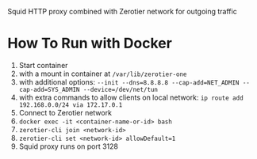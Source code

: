 Squid HTTP proxy combined with Zerotier network for outgoing traffic

# How To Run with Docker
1. Start container 
  1. with a mount in container at `/var/lib/zerotier-one`
  1. with additional options:
    `--init --dns=8.8.8.8 --cap-add=NET_ADMIN --cap-add=SYS_ADMIN --device=/dev/net/tun`
  1. with extra commands to allow clients on local network:
    `ip route add 192.168.0.0/24 via 172.17.0.1`
1. Connect to Zerotier network
  1. `docker exec -it <container-name-or-id> bash`
  1. `zerotier-cli join <network-id>`
  1. `zerotier-cli set <network-id> allowDefault=1` 
1. Squid proxy runs on port 3128


